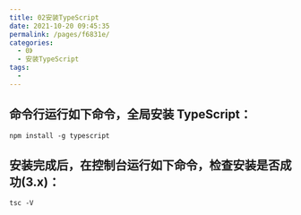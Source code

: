 ```yaml
---
title: 02安装TypeScript
date: 2021-10-20 09:45:35
permalink: /pages/f6831e/
categories:
  - 0》
  - 安装TypeScript
tags:
  - 
---
```

## 命令行运行如下命令，全局安装 TypeScript：
`
npm install -g typescript
` 

## 安装完成后，在控制台运行如下命令，检查安装是否成功(3.x)：

`
tsc -V
`

